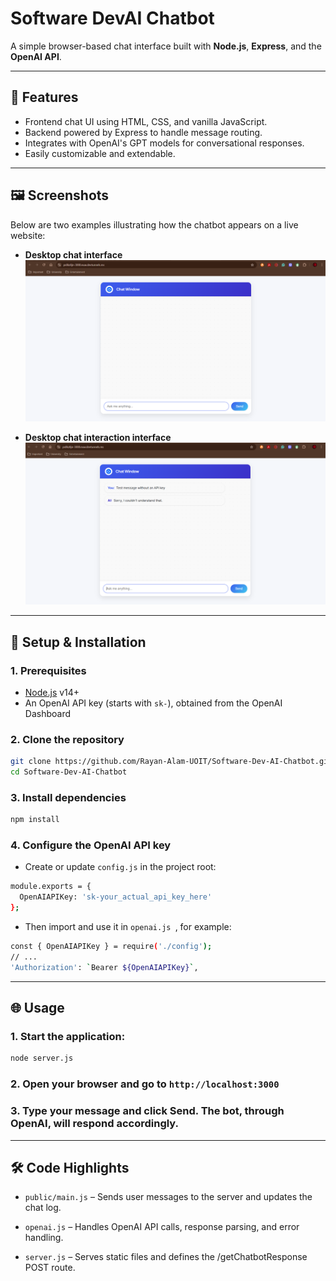 # Software DevAI Chatbot

A simple browser-based chat interface built with **Node.js**, **Express**, and the **OpenAI API**.

---

## 🚀 Features

- Frontend chat UI using HTML, CSS, and vanilla JavaScript.  
- Backend powered by Express to handle message routing.  
- Integrates with OpenAI's GPT models for conversational responses.  
- Easily customizable and extendable.

---

## 🖼️ Screenshots

Below are two examples illustrating how the chatbot appears on a live website:

- **Desktop chat interface**  
  ![Chatbot widget on a site](chatbot.png)

- **Desktop chat interaction interface**  
  ![Chatbot interface on mobile](chatbot_message.png)

---

## 🧠 Setup & Installation

### 1. Prerequisites
- [Node.js](https://nodejs.org/) v14+  
- An OpenAI API key (starts with `sk-`), obtained from the OpenAI Dashboard

### 2. Clone the repository
```bash
git clone https://github.com/Rayan-Alam-UOIT/Software-Dev-AI-Chatbot.git
cd Software-Dev-AI-Chatbot
```

### 3. Install dependencies
```bash
npm install
```

### 4. Configure the OpenAI API key
- Create or update ```config.js``` in the project root:
```bash
module.exports = {
  OpenAIAPIKey: 'sk-your_actual_api_key_here'
};
```
- Then import and use it in  ```openai.js ```, for example:
```bash
const { OpenAIAPIKey } = require('./config');
// ...
'Authorization': `Bearer ${OpenAIAPIKey}`,
```
---

## 🌐 Usage

### 1. Start the application:

```bash
node server.js
```

### 2. Open your browser and go to ```http://localhost:3000```

### 3. Type your message and click Send. The bot, through OpenAI, will respond accordingly.

---

## 🛠️ Code Highlights

- ```public/main.js``` – Sends user messages to the server and updates the chat log.

- ```openai.js``` – Handles OpenAI API calls, response parsing, and error handling.

- ```server.js``` – Serves static files and defines the /getChatbotResponse POST route.
